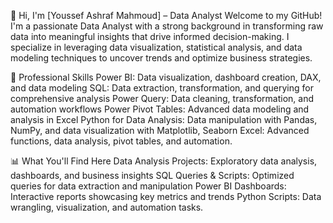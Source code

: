 👋 Hi, I'm [Youssef Ashraf Mahmoud] – Data Analyst
Welcome to my GitHub! I'm a passionate Data Analyst with a strong background in transforming raw data into meaningful insights that drive informed decision-making. I specialize in leveraging data visualization, statistical analysis, and data modeling techniques to uncover trends and optimize business strategies.

🚀 Professional Skills
Power BI: Data visualization, dashboard creation, DAX, and data modeling
SQL: Data extraction, transformation, and querying for comprehensive analysis
Power Query: Data cleaning, transformation, and automation workflows
Power Pivot Tables: Advanced data modeling and analysis in Excel
Python for Data Analysis: Data manipulation with Pandas, NumPy, and data visualization with Matplotlib, Seaborn
Excel: Advanced functions, data analysis, pivot tables, and automation.

📊 What You'll Find Here
Data Analysis Projects: Exploratory data analysis, dashboards, and business insights
SQL Queries & Scripts: Optimized queries for data extraction and manipulation
Power BI Dashboards: Interactive reports showcasing key metrics and trends
Python Scripts: Data wrangling, visualization, and automation tasks.

